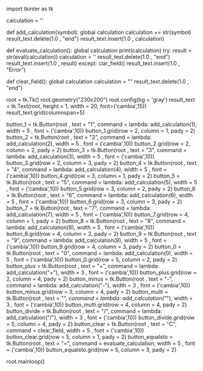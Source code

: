 import tkinter as tk

calculation = ''

def add_calculation(symbol):
    global calculation
    calculation += str(symbol)
    result_text.delete(1.0 , "end")
    result_text.insert(1.0 , calculation)

def evaluate_calculation():
    global calculation
    print(calculation)
    try: 
       result = str(eval(calculation))
       calculation = ''
       result_text.delete(1.0 , "end")
       result_text.insert(1.0 , result)
    except:
        clar_field()
        result_text.insert(1.0 , "Error")

def clear_field():
    global calculation
    calculation = ""
    result_text.delete(1.0 , "end")

root = tk.Tk()
root.geometry("230x200")
root.config(bg = 'gray')
result_text = tk.Text(root, height = 1, width = 20, font=('cambia',15))
result_text.grid(columnspan=5)

button_1 = tk.Button(root , text = "1", command = lambda: add_calculation(1), width = 5 , font = ('cambia',10))
button_1.grid(row = 2, column = 1, pady = 2)
button_2 = tk.Button(root , text = "2", command = lambda: add_calculation(2), width = 5 , font = ('cambia',10))
button_2.grid(row = 2, column = 2, pady = 2)
button_3 = tk.Button(root , text = "3", command = lambda: add_calculation(3), width = 5 , font = ('cambia',10))
button_3.grid(row = 2, column = 3, pady = 2)
button_4 = tk.Button(root , text = "4", command = lambda: add_calculation(4), width = 5 , font = ('cambia',10))
button_4.grid(row = 3, column = 1, pady = 2)
button_5 = tk.Button(root , text = "5", command = lambda: add_calculation(5), width = 5 , font = ('cambia',10))
button_5.grid(row = 3, column = 2, pady = 2)
button_6 = tk.Button(root , text = "6", command = lambda: add_calculation(6), width = 5 , font = ('cambia',10))
button_6.grid(row = 3, column = 3, pady = 2)
button_7 = tk.Button(root , text = "7", command = lambda: add_calculation(7), width = 5 , font = ('cambia',10))
button_7.grid(row = 4, column = 1, pady = 2)
button_8 = tk.Button(root , text = "8", command = lambda: add_calculation(8), width = 5 , font = ('cambia',10))
button_8.grid(row = 4, column = 2, pady = 2)
button_9 = tk.Button(root , text = "9", command = lambda: add_calculation(9), width = 5 , font = ('cambia',10))
button_9.grid(row = 4, column = 3, pady = 2)
button_0 = tk.Button(root , text = "0", command = lambda: add_calculation(0), width = 5 , font = ('cambia',10))
button_0.grid(row = 5, column = 2, pady = 2)
button_plus = tk.Button(root , text = "+", command = lambda: add_calculation("+"), width = 3 , font = ('cambia',10))
button_plus.grid(row = 2, column = 4, pady = 2)
button_minus = tk.Button(root , text = "-", command = lambda: add_calculation("-"), width = 3 , font = ('cambia',10))
button_minus.grid(row = 3, column = 4, pady = 2)
button_multi = tk.Button(root , text = "*", command = lambda: add_calculation("*"), width = 3 , font = ('cambia',10))
button_multi.grid(row = 4, column = 4, pady = 2)
button_divide = tk.Button(root , text = "/", command = lambda: add_calculation("/"), width = 3 , font = ('cambia',10))
button_divide.grid(row = 5, column = 4, pady = 2)
button_clear = tk.Button(root , text = "C", command = clear_field, width = 5 , font = ('cambia',10))
button_clear.grid(row = 5, column = 1, pady = 2)
button_equalsto = tk.Button(root , text = "=", command = evaluate_calculation, width = 5 , font = ('cambia',10))
button_equalsto.grid(row = 5, column = 3, pady = 2)

root.mainloop()
